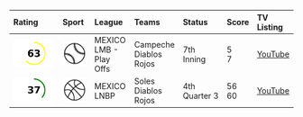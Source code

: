 | Rating                                                                                                                                 | Sport                                                                                                                | League                    | Teams                     | Status        | Score    | TV Listing                                                                                                      |
|:---------------------------------------------------------------------------------------------------------------------------------------|:---------------------------------------------------------------------------------------------------------------------|:--------------------------|:--------------------------|:--------------|:---------|:----------------------------------------------------------------------------------------------------------------|
| <img src="https://raw.githubusercontent.com/BlakeDuncan25/Donut-SVG-Ratings/bac4e4a278175106499642192132b1786a9aec38/63.svg" alt="63"> | <img src="https://raw.githubusercontent.com/BlakeDuncan25/Donut-SVG-Ratings/master/baseball.png" alt="Baseball">     | MEXICO<br>LMB - Play Offs | Campeche<br>Diablos Rojos | 7th Inning    | 5<br>7   | <a href="https://www.youtube.com/results?search_query=liga+mexicana+de+beisbol&sp=EgYIAxABGAI%253D">YouTube</a> |
| <img src="https://raw.githubusercontent.com/BlakeDuncan25/Donut-SVG-Ratings/bac4e4a278175106499642192132b1786a9aec38/37.svg" alt="37"> | <img src="https://raw.githubusercontent.com/BlakeDuncan25/Donut-SVG-Ratings/master/basketball.png" alt="Basketball"> | MEXICO<br>LNBP            | Soles<br>Diablos Rojos    | 4th Quarter 3 | 56<br>60 | <a href="https://www.youtube.com/@LNBPOFICIAL/streams">YouTube</a>                                              |